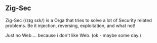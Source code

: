 ## Zig-Sec
Zig-Sec (/zɪɡ sɛk/) is a Orga that tries to solve a lot of Security related problems.
Be it injection, reversing, exploitation, and what not!

Just no Web.... because i don't like Web. (ok - maybe some day.)

